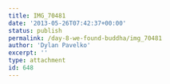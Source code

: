 ```yaml
---
title: IMG_70481
date: '2013-05-26T07:42:37+00:00'
status: publish
permalink: /day-8-we-found-buddha/img_70481
author: 'Dylan Pavelko'
excerpt: ''
type: attachment
id: 648
---
```

<!DOCTYPE html PUBLIC "-//W3C//DTD HTML 4.0 Transitional//EN" "http://www.w3.org/TR/REC-html40/loose.dtd">
<?xml encoding="UTF-8">
